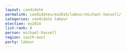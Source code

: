 ```yaml
---
layout: candidate
permalink: candidates/eu2014/labour/michael-hassell/
categories: candidate labour
election: eu2014
list-rank: 8
person: michael-hassell
region: south-east
party: labour
---
```

